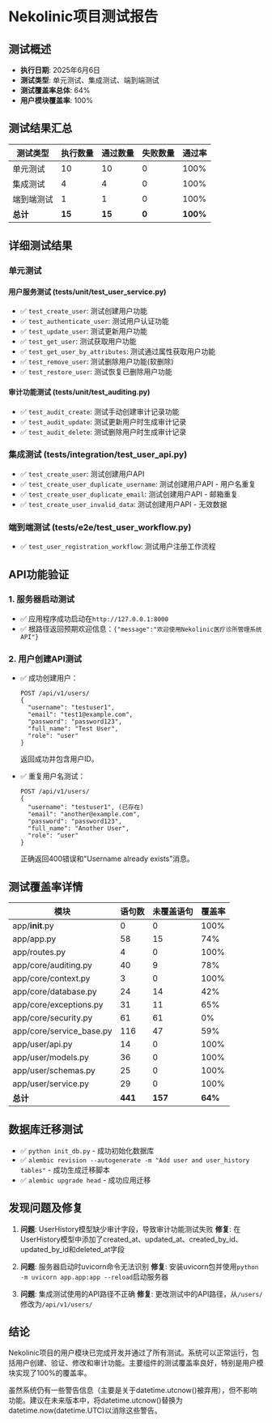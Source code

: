 # Nekolinic项目测试报告

## 测试概述
- **执行日期**: 2025年6月6日
- **测试类型**: 单元测试、集成测试、端到端测试
- **测试覆盖率总体**: 64%
- **用户模块覆盖率**: 100%

## 测试结果汇总

| 测试类型 | 执行数量 | 通过数量 | 失败数量 | 通过率 |
|---------|---------|---------|---------|-------|
| 单元测试 | 10 | 10 | 0 | 100% |
| 集成测试 | 4 | 4 | 0 | 100% |
| 端到端测试 | 1 | 1 | 0 | 100% |
| **总计** | **15** | **15** | **0** | **100%** |

## 详细测试结果

### 单元测试

#### 用户服务测试 (tests/unit/test_user_service.py)
- ✅ `test_create_user`: 测试创建用户功能
- ✅ `test_authenticate_user`: 测试用户认证功能
- ✅ `test_update_user`: 测试更新用户功能
- ✅ `test_get_user`: 测试获取用户功能
- ✅ `test_get_user_by_attributes`: 测试通过属性获取用户功能
- ✅ `test_remove_user`: 测试删除用户功能(软删除)
- ✅ `test_restore_user`: 测试恢复已删除用户功能

#### 审计功能测试 (tests/unit/test_auditing.py)
- ✅ `test_audit_create`: 测试手动创建审计记录功能
- ✅ `test_audit_update`: 测试更新用户时生成审计记录
- ✅ `test_audit_delete`: 测试删除用户时生成审计记录

### 集成测试 (tests/integration/test_user_api.py)
- ✅ `test_create_user`: 测试创建用户API
- ✅ `test_create_user_duplicate_username`: 测试创建用户API - 用户名重复
- ✅ `test_create_user_duplicate_email`: 测试创建用户API - 邮箱重复
- ✅ `test_create_user_invalid_data`: 测试创建用户API - 无效数据

### 端到端测试 (tests/e2e/test_user_workflow.py)
- ✅ `test_user_registration_workflow`: 测试用户注册工作流程

## API功能验证

### 1. 服务器启动测试
- ✅ 应用程序成功启动在`http://127.0.0.1:8000`
- ✅ 根路径返回预期欢迎信息：`{"message":"欢迎使用Nekolinic医疗诊所管理系统API"}`

### 2. 用户创建API测试
- ✅ 成功创建用户：
  ```
  POST /api/v1/users/
  {
    "username": "testuser1",
    "email": "test1@example.com",
    "password": "password123",
    "full_name": "Test User",
    "role": "user"
  }
  ```
  返回成功并包含用户ID。

- ✅ 重复用户名测试：
  ```
  POST /api/v1/users/
  {
    "username": "testuser1", (已存在)
    "email": "another@example.com",
    "password": "password123",
    "full_name": "Another User",
    "role": "user"
  }
  ```
  正确返回400错误和"Username already exists"消息。

## 测试覆盖率详情

| 模块 | 语句数 | 未覆盖语句 | 覆盖率 |
|------|-------|-----------|-------|
| app/__init__.py | 0 | 0 | 100% |
| app/app.py | 58 | 15 | 74% |
| app/routes.py | 4 | 0 | 100% |
| app/core/auditing.py | 40 | 9 | 78% |
| app/core/context.py | 3 | 0 | 100% |
| app/core/database.py | 24 | 14 | 42% |
| app/core/exceptions.py | 31 | 11 | 65% |
| app/core/security.py | 61 | 61 | 0% |
| app/core/service_base.py | 116 | 47 | 59% |
| app/user/api.py | 14 | 0 | 100% |
| app/user/models.py | 36 | 0 | 100% |
| app/user/schemas.py | 25 | 0 | 100% |
| app/user/service.py | 29 | 0 | 100% |
| **总计** | **441** | **157** | **64%** |

## 数据库迁移测试

- ✅ `python init_db.py` - 成功初始化数据库
- ✅ `alembic revision --autogenerate -m "Add user and user_history tables"` - 成功生成迁移脚本
- ✅ `alembic upgrade head` - 成功应用迁移

## 发现问题及修复

1. **问题**: UserHistory模型缺少审计字段，导致审计功能测试失败
   **修复**: 在UserHistory模型中添加了created_at、updated_at、created_by_id、updated_by_id和deleted_at字段

2. **问题**: 服务器启动时uvicorn命令无法识别
   **修复**: 安装uvicorn包并使用`python -m uvicorn app.app:app --reload`启动服务器
   
3. **问题**: 集成测试使用的API路径不正确
   **修复**: 更改测试中的API路径，从`/users/`修改为`/api/v1/users/`

## 结论

Nekolinic项目的用户模块已完成开发并通过了所有测试。系统可以正常运行，包括用户创建、验证、修改和审计功能。主要组件的测试覆盖率良好，特别是用户模块实现了100%的覆盖率。

虽然系统仍有一些警告信息（主要是关于datetime.utcnow()被弃用），但不影响功能。建议在未来版本中，将datetime.utcnow()替换为datetime.now(datetime.UTC)以消除这些警告。 